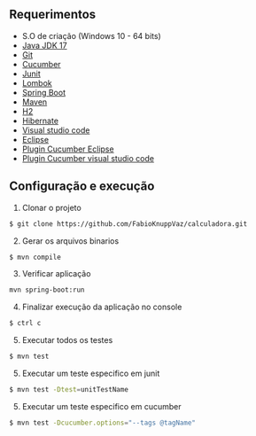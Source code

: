 ## Requerimentos

- S.O de criação (Windows 10 - 64 bits)
- [Java JDK 17](https://www.oracle.com/java/technologies/javase/jdk17-archive-downloads.html)
- [Git](https://git-scm.com/)
- [Cucumber](https://cucumber.io/)
- [Junit](https://junit.org/junit4/)
- [Lombok](https://projectlombok.org/)
- [Spring Boot](https://spring.io/projects/spring-boot)
- [Maven](https://maven.apache.org/)
- [H2](https://www.h2database.com/html/main.html)
- [Hibernate](https://hibernate.org/)
- [Visual studio code](https://code.visualstudio.com/)
- [Eclipse](https://www.eclipse.org/downloads/)
- [Plugin Cucumber Eclipse](https://marketplace.eclipse.org/content/cucumber-eclipse-plugin)
- [Plugin Cucumber visual studio code](https://marketplace.visualstudio.com/items?itemName=alexkrechik.cucumberautocomplete)

## Configuração e execução
1) Clonar o projeto
```sh
$ git clone https://github.com/FabioKnuppVaz/calculadora.git
```
2) Gerar os arquivos binarios
```sh
$ mvn compile
```
3) Verificar aplicação
```sh
mvn spring-boot:run
```
4) Finalizar execução da aplicação no console
```sh
$ ctrl c
```
5) Executar todos os testes
```sh
$ mvn test
```
5) Executar um teste especifico em junit
```sh
$ mvn test -Dtest=unitTestName
```
5) Executar um teste especifico em cucumber
```sh
$ mvn test -Dcucumber.options="--tags @tagName"
```
